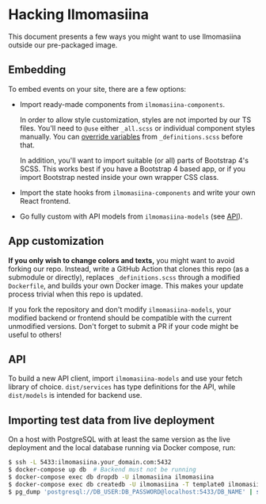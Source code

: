 # Hacking Ilmomasiina

This document presents a few ways you might want to use Ilmomasiina outside our pre-packaged image.

## Embedding

To embed events on your site, there are a few options:

- Import ready-made components from `ilmomasiina-components`.

  In order to allow style customization, styles are not imported by our TS files. You'll need to `@use` either
  `_all.scss` or individual component styles manually. You can
  [override variables](https://sass-lang.com/documentation/at-rules/use#reassigning-variables) from `_definitions.scss`
  before that.

  In addition, you'll want to import suitable (or all) parts of Bootstrap 4's SCSS. This works best if you have a
  Bootstrap 4 based app, or if you import Bootstrap nested inside your own wrapper CSS class.
- Import the state hooks from `ilmomasiina-components` and write your own React frontend.
- Go fully custom with API models from `ilmomasiina-models` (see [API](#api)).

## App customization

**If you only wish to change colors and texts,** you might want to avoid forking our repo. Instead, write a
GitHub Action that clones this repo (as a submodule or directly), replaces `_definitions.scss` through a modified
`Dockerfile`, and builds your own Docker image. This makes your update process trivial when this repo is updated.

If you fork the repository and don't modify `ilmomasiina-models`,
your modified backend or frontend should be compatible with the current unmodified versions.
Don't forget to submit a PR if your code might be useful to others!

## API

To build a new API client, import `ilmomasiina-models` and use your fetch library of choice. `dist/services` has
type definitions for the API, while `dist/models` is intended for backend use.

## Importing test data from live deployment

On a host with PostgreSQL with at least the same version as the live deployment and the local database running via Docker compose, run:

```sh
$ ssh -L 5433:ilmomasiina.your_domain.com:5432
$ docker-compose up db  # Backend must not be running
$ docker-compose exec db dropdb -U ilmomasiina ilmomasiina
$ docker-compose exec db createdb -U ilmomasiina -T template0 ilmomasiina
$ pg_dump 'postgresql://DB_USER:DB_PASSWORD@localhost:5433/DB_NAME' | sudo docker-compose exec -i db psql -U ilmomasiina -d ilmomasiina
```
